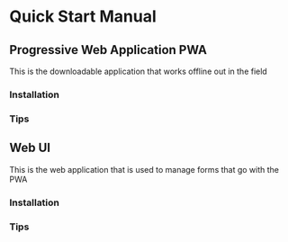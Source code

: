 # Quick Start Manual



## Progressive Web Application PWA
This is the downloadable application that works offline out in the field
### Installation
### Tips

## Web UI
This is the web application that is used to manage forms that go with the PWA


### Installation
### Tips




